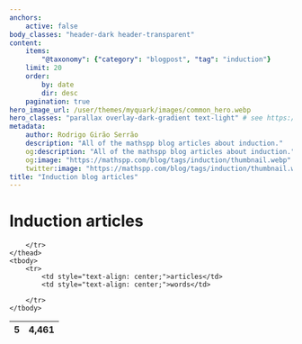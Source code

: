 ```yaml
---
anchors:
    active: false
body_classes: "header-dark header-transparent"
content:
    items:
        "@taxonomy": {"category": "blogpost", "tag": "induction"}
    limit: 20
    order:
        by: date
        dir: desc
    pagination: true
hero_image_url: /user/themes/myquark/images/common_hero.webp
hero_classes: "parallax overlay-dark-gradient text-light" # see https://demo.getgrav.org/blog-skeleton/blog/hero-classes
metadata:
    author: Rodrigo Girão Serrão
    description: "All of the mathspp blog articles about induction."
    og:description: "All of the mathspp blog articles about induction."
    og:image: "https://mathspp.com/blog/tags/induction/thumbnail.webp"
    twitter:image: "https://mathspp.com/blog/tags/induction/thumbnail.webp"
title: "Induction blog articles"
---
```


# Induction articles


<table class="stats-table">
    <thead>
        <tr>
            <th style="text-align: center;">5</th>
            <th style="text-align: center;">4,461</th>
            
        </tr>
    </thead>
    <tbody>
        <tr>
            <td style="text-align: center;">articles</td>
            <td style="text-align: center;">words</td>
            
        </tr>
    </tbody>
</table>